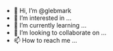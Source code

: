 - 👋 Hi, I’m @glebmark
- 👀 I’m interested in ...
- 🌱 I’m currently learning ...
- 💞️ I’m looking to collaborate on ...
- 📫 How to reach me ...

<!---
glebmark/glebmark is a ✨ special ✨ repository because its `README.md` (this file) appears on your GitHub profile.
You can click the Preview link to take a look at your changes.
--->

